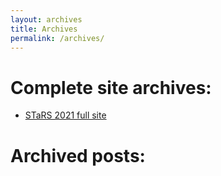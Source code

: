 ```yaml
---
layout: archives
title: Archives
permalink: /archives/
---
```


# Complete site archives:

- [STaRS 2021 full site](stars2021/)

# Archived posts:
